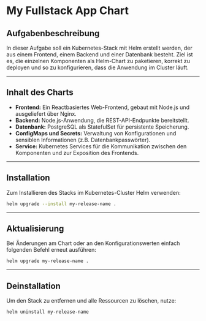 # My Fullstack App Chart

## Aufgabenbeschreibung

In dieser Aufgabe soll ein Kubernetes-Stack mit Helm erstellt werden, der aus einem Frontend, einem Backend und einer Datenbank besteht. Ziel ist es, die einzelnen Komponenten als Helm-Chart zu paketieren, korrekt zu deployen und so zu konfigurieren, dass die Anwendung im Cluster läuft. 

---

## Inhalt des Charts

- **Frontend:** Ein Reactbasiertes Web-Frontend, gebaut mit Node.js und ausgeliefert über Nginx.
- **Backend:** Node.js-Anwendung, die REST-API-Endpunkte bereitstellt.
- **Datenbank:** PostgreSQL als StatefulSet für persistente Speicherung.
- **ConfigMaps und Secrets:** Verwaltung von Konfigurationen und sensiblen Informationen (z.B. Datenbankpasswörter).
- **Service:** Kubernetes Services für die Kommunikation zwischen den Komponenten und zur Exposition des Frontends.

---

## Installation

Zum Installieren des Stacks im Kubernetes-Cluster Helm verwenden:

```bash
helm upgrade --install my-release-name .
```


---

## Aktualisierung

Bei Änderungen am Chart oder an den Konfigurationswerten einfach folgenden Befehl erneut ausführen:

```bash
helm upgrade my-release-name .
```

---

## Deinstallation

Um den Stack zu entfernen und alle Ressourcen zu löschen, nutze:

```bash
helm uninstall my-release-name
```
